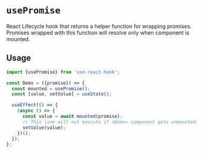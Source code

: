 # `usePromise`

React Lifecycle hook that returns a helper function for wrapping promises.
Promises wrapped with this function will resolve only when component is mounted.


## Usage

```jsx
import {usePromise} from 'use-react-hook';

const Demo = ({promise}) => {
  const mounted = usePromise();
  const [value, setValue] = useState();

  useEffect(() => {
    (async () => {
      const value = await mounted(promise);
      // This line will not execute if <Demo> component gets unmounted.
      setValue(value);
    })();
  });
};
```

